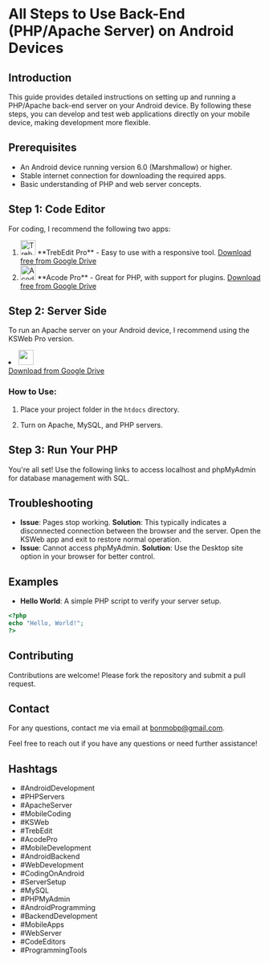 
# All Steps to Use Back-End (PHP/Apache Server) on Android Devices

## Introduction
This guide provides detailed instructions on setting up and running a PHP/Apache back-end server on your Android device. By following these steps, you can develop and test web applications directly on your mobile device, making development more flexible.

## Prerequisites
- An Android device running version 6.0 (Marshmallow) or higher.
- Stable internet connection for downloading the required apps.
- Basic understanding of PHP and web server concepts.

## Step 1: Code Editor
For coding, I recommend the following two apps:

1. <img src="https://play-lh.googleusercontent.com/dVZocgiXxeXnppeSz2BQunEoDdEmlOeDUBTABwLv6RmzlnnuIgDyT21uuYxkv0i6ng" alt="TrebEdit" width="30px">
   **TrebEdit Pro** - Easy to use with a responsive tool.
   <a href="https://drive.google.com/file/d/1SANFaz7rYJFZy-VS3SL_Lm5En1o29i0J/view?usp=drivesdk">Download free from Google Drive</a>

2. <img src="https://play-lh.googleusercontent.com/tBmfTr_TyGtv24MzhVzW1ajjppSw9KjzunMRBFdxHZ10AmvlEokombjZabATWBuH3lk" alt="Acode Pro" width="30px">
   **Acode Pro** - Great for PHP, with support for plugins.
   <a href="https://drive.google.com/file/d/1TEKzanUoC9aGUUlwMHRM9tB-bRgZi7Cy/view?usp=drivesdk">Download free from Google Drive</a>

## Step 2: Server Side
To run an Apache server on your Android device, I recommend using the KSWeb Pro version.
<li><img src="https://encrypted-tbn0.gstatic.com/images?q=tbn:ANd9GcThMfTwrcQCLam9N5zDJgy-Yvywdf9GMNUZnURBR9hlDg&s" alt="" width="30px"> </img></li>
<a href="https://drive.google.com/file/d/1SqrzEvtd9hYSBj1sRD1rh-d-fIvq5-ET/view?usp=drivesdk">Download from Google Drive</a>

### How to Use:
1. Place your project folder in the `htdocs` directory.
   
2. Turn on Apache, MySQL, and PHP servers.

## Step 3: Run Your PHP
You're all set! Use the following links to access localhost and phpMyAdmin for database management with SQL.

## Troubleshooting
- **Issue**: Pages stop working.
  **Solution**: This typically indicates a disconnected connection between the browser and the server. Open the KSWeb app and exit to restore normal operation.
- **Issue**: Cannot access phpMyAdmin.
  **Solution**: Use the Desktop site option in your browser for better control.

## Examples
- **Hello World**: A simple PHP script to verify your server setup.
```php
<?php
echo "Hello, World!";
?>
```

## Contributing
Contributions are welcome! Please fork the repository and submit a pull request.

## Contact
For any questions, contact me via email at <a href="mailto:bonmobp@gmail.com">bonmobp@gmail.com</a>.

Feel free to reach out if you have any questions or need further assistance!

## Hashtags
- #AndroidDevelopment
- #PHPServers
- #ApacheServer
- #MobileCoding
- #KSWeb
- #TrebEdit
- #AcodePro
- #MobileDevelopment
- #AndroidBackend
- #WebDevelopment
- #CodingOnAndroid
- #ServerSetup
- #MySQL
- #PHPMyAdmin
- #AndroidProgramming
- #BackendDevelopment
- #MobileApps
- #WebServer
- #CodeEditors
- #ProgrammingTools
